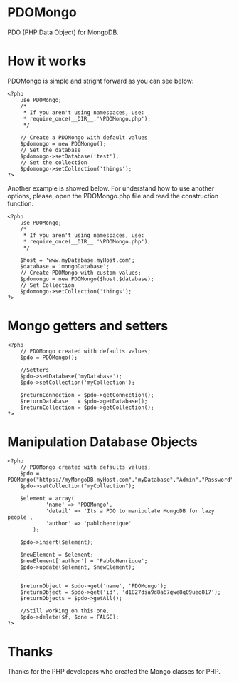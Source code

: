 PDOMongo
========

PDO (PHP Data Object) for MongoDB.

How it works
========

PDOMongo is simple and stright forward as you can see below:

	<?php
		use PDOMongo;
		/*
		 * If you aren't using namespaces, use:
		 * require_once(__DIR__.'\PDOMongo.php');
		 */

		// Create a PDOMongo with default values
		$pdomongo = new PDOMongo(); 
		// Set the database
		$pdomongo->setDatabase('test');
		// Set the collection
		$pdomongo->setCollection('things');
	?>

Another example is showed below. For understand how to use another options, please, open the PDOMongo.php file and read the construction function.

	<?php
		use PDOMongo;
		/*
		 * If you aren't using namespaces, use:
		 * require_once(__DIR__.'\PDOMongo.php');
		 */

		$host = 'www.myDatabase.myHost.com';
		$database = 'mongoDatabase';
		// Create PDOMongo with custom values;
		$pdomongo = new PDOMongo($host,$database);
		// Set Collection
		$pdomongo->setCollection('things');
	?>

Mongo getters and setters
========

	<?php
		// PDOMongo created with defaults values;
		$pdo = PDOMongo();
		
		//Setters
		$pdo->setDatabase('myDatabase');
		$pdo->setCollection('myCollection');
		
		$returnConnection = $pdo->getConnection();
		$returnDatabase   = $pdo->getDatabase();
		$returnCollection = $pdo->getCollection();
	?>

Manipulation Database Objects
========

	<?php
		// PDOMongo created with defaults values;
		$pdo = PDOMongo("https://myMongoDB.myHost.com","myDatabase","Admin","Password");
		$pdo->setCollection("myCollection");
		
		$element = array(
				'name' => 'PDOMongo',
				'detail' => 'Its a PDO to manipulate MongoDB for lazy people',
				'author' => 'pablohenrique'
			);
		
		$pdo->insert($element);
		
		$newElement = $element;
		$newElement['author'] = 'PabloHenrique';
		$pdo->update($element, $newElement);
		
		
		$returnObject = $pdo->get('name', 'PDOMongo');
		$returnObject = $pdo->get('id', 'd1827dsa9d8a67qwe8q09ueq817');
		$returnObjects = $pdo->getAll();
		
		//Still working on this one.
		$pdo->delete($f, $one = FALSE);
	?>

Thanks
========

Thanks for the PHP developers who created the Mongo classes for PHP.
